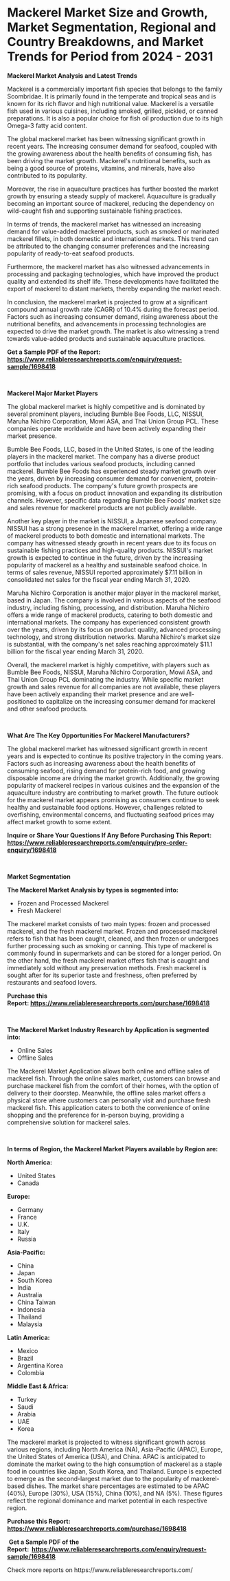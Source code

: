<p><h1>Mackerel Market Size and Growth, Market Segmentation, Regional and Country Breakdowns, and Market Trends for Period from 2024 -  2031</h1></p><p><strong>Mackerel Market Analysis and Latest Trends</strong></p>
<p><p>Mackerel is a commercially important fish species that belongs to the family Scombridae. It is primarily found in the temperate and tropical seas and is known for its rich flavor and high nutritional value. Mackerel is a versatile fish used in various cuisines, including smoked, grilled, pickled, or canned preparations. It is also a popular choice for fish oil production due to its high Omega-3 fatty acid content.</p><p>The global mackerel market has been witnessing significant growth in recent years. The increasing consumer demand for seafood, coupled with the growing awareness about the health benefits of consuming fish, has been driving the market growth. Mackerel's nutritional benefits, such as being a good source of proteins, vitamins, and minerals, have also contributed to its popularity.</p><p>Moreover, the rise in aquaculture practices has further boosted the market growth by ensuring a steady supply of mackerel. Aquaculture is gradually becoming an important source of mackerel, reducing the dependency on wild-caught fish and supporting sustainable fishing practices.</p><p>In terms of trends, the mackerel market has witnessed an increasing demand for value-added mackerel products, such as smoked or marinated mackerel fillets, in both domestic and international markets. This trend can be attributed to the changing consumer preferences and the increasing popularity of ready-to-eat seafood products.</p><p>Furthermore, the mackerel market has also witnessed advancements in processing and packaging technologies, which have improved the product quality and extended its shelf life. These developments have facilitated the export of mackerel to distant markets, thereby expanding the market reach.</p><p>In conclusion, the mackerel market is projected to grow at a significant compound annual growth rate (CAGR) of 10.4% during the forecast period. Factors such as increasing consumer demand, rising awareness about the nutritional benefits, and advancements in processing technologies are expected to drive the market growth. The market is also witnessing a trend towards value-added products and sustainable aquaculture practices.</p></p>
<p><strong>Get a Sample PDF of the Report:&nbsp; <a href="https://www.reliableresearchreports.com/enquiry/request-sample/1698418">https://www.reliableresearchreports.com/enquiry/request-sample/1698418</a></strong></p>
<p>&nbsp;</p>
<p><strong>Mackerel Major Market Players</strong></p>
<p><p>The global mackerel market is highly competitive and is dominated by several prominent players, including Bumble Bee Foods, LLC, NISSUI, Maruha Nichiro Corporation, Mowi ASA, and Thai Union Group PCL. These companies operate worldwide and have been actively expanding their market presence.</p><p>Bumble Bee Foods, LLC, based in the United States, is one of the leading players in the mackerel market. The company has a diverse product portfolio that includes various seafood products, including canned mackerel. Bumble Bee Foods has experienced steady market growth over the years, driven by increasing consumer demand for convenient, protein-rich seafood products. The company's future growth prospects are promising, with a focus on product innovation and expanding its distribution channels. However, specific data regarding Bumble Bee Foods' market size and sales revenue for mackerel products are not publicly available.</p><p>Another key player in the market is NISSUI, a Japanese seafood company. NISSUI has a strong presence in the mackerel market, offering a wide range of mackerel products to both domestic and international markets. The company has witnessed steady growth in recent years due to its focus on sustainable fishing practices and high-quality products. NISSUI's market growth is expected to continue in the future, driven by the increasing popularity of mackerel as a healthy and sustainable seafood choice. In terms of sales revenue, NISSUI reported approximately $7.11 billion in consolidated net sales for the fiscal year ending March 31, 2020.</p><p>Maruha Nichiro Corporation is another major player in the mackerel market, based in Japan. The company is involved in various aspects of the seafood industry, including fishing, processing, and distribution. Maruha Nichiro offers a wide range of mackerel products, catering to both domestic and international markets. The company has experienced consistent growth over the years, driven by its focus on product quality, advanced processing technology, and strong distribution networks. Maruha Nichiro's market size is substantial, with the company's net sales reaching approximately $11.1 billion for the fiscal year ending March 31, 2020.</p><p>Overall, the mackerel market is highly competitive, with players such as Bumble Bee Foods, NISSUI, Maruha Nichiro Corporation, Mowi ASA, and Thai Union Group PCL dominating the industry. While specific market growth and sales revenue for all companies are not available, these players have been actively expanding their market presence and are well-positioned to capitalize on the increasing consumer demand for mackerel and other seafood products.</p></p>
<p>&nbsp;</p>
<p><strong>What Are The Key Opportunities For Mackerel Manufacturers?</strong></p>
<p><p>The global mackerel market has witnessed significant growth in recent years and is expected to continue its positive trajectory in the coming years. Factors such as increasing awareness about the health benefits of consuming seafood, rising demand for protein-rich food, and growing disposable income are driving the market growth. Additionally, the growing popularity of mackerel recipes in various cuisines and the expansion of the aquaculture industry are contributing to market growth. The future outlook for the mackerel market appears promising as consumers continue to seek healthy and sustainable food options. However, challenges related to overfishing, environmental concerns, and fluctuating seafood prices may affect market growth to some extent.</p></p>
<p><strong>Inquire or Share Your Questions If Any Before Purchasing This Report: <a href="https://www.reliableresearchreports.com/enquiry/pre-order-enquiry/1698418">https://www.reliableresearchreports.com/enquiry/pre-order-enquiry/1698418</a></strong></p>
<p>&nbsp;</p>
<p><strong>Market Segmentation</strong></p>
<p><strong>The Mackerel Market Analysis by types is segmented into:</strong></p>
<p><ul><li>Frozen and Processed Mackerel</li><li>Fresh Mackerel</li></ul></p>
<p><p>The mackerel market consists of two main types: frozen and processed mackerel, and the fresh mackerel market. Frozen and processed mackerel refers to fish that has been caught, cleaned, and then frozen or undergoes further processing such as smoking or canning. This type of mackerel is commonly found in supermarkets and can be stored for a longer period. On the other hand, the fresh mackerel market offers fish that is caught and immediately sold without any preservation methods. Fresh mackerel is sought after for its superior taste and freshness, often preferred by restaurants and seafood lovers.</p></p>
<p><strong>Purchase this Report:&nbsp;<a href="https://www.reliableresearchreports.com/purchase/1698418">https://www.reliableresearchreports.com/purchase/1698418</a></strong></p>
<p>&nbsp;</p>
<p><strong>The Mackerel Market Industry Research by Application is segmented into:</strong></p>
<p><ul><li>Online Sales</li><li>Offline Sales</li></ul></p>
<p><p>The Mackerel Market Application allows both online and offline sales of mackerel fish. Through the online sales market, customers can browse and purchase mackerel fish from the comfort of their homes, with the option of delivery to their doorstep. Meanwhile, the offline sales market offers a physical store where customers can personally visit and purchase fresh mackerel fish. This application caters to both the convenience of online shopping and the preference for in-person buying, providing a comprehensive solution for mackerel sales.</p></p>
<p>&nbsp;</p>
<p><strong>In terms of Region, the Mackerel Market Players available by Region are:</strong></p>
<p>
    <p> <strong> North America: </strong>
        <ul>
            <li>United States</li>
            <li>Canada</li>
        </ul>
        </p> 
    <p> <strong> Europe: </strong>
        <ul>
            <li>Germany</li>
            <li>France</li>
            <li>U.K.</li>
            <li>Italy</li>
            <li>Russia</li>
        </ul>
        </p> 
    <p> <strong> Asia-Pacific: </strong>
        <ul>
            <li>China</li>
            <li>Japan</li>
            <li>South Korea</li>
            <li>India</li>
            <li>Australia</li>
            <li>China Taiwan</li>
            <li>Indonesia</li>
            <li>Thailand</li>
            <li>Malaysia</li>
        </ul>
        </p> 
    <p> <strong> Latin America: </strong>
        <ul>
            <li>Mexico</li>
            <li>Brazil</li>
            <li>Argentina Korea</li>
            <li>Colombia</li>
        </ul>
        </p> 
    <p> <strong> Middle East & Africa: </strong>
        <ul>
            <li>Turkey</li>
            <li>Saudi</li>
            <li>Arabia</li>
            <li>UAE</li>
            <li>Korea</li>
        </ul>
    </p>
    </p>
<p><p>The mackerel market is projected to witness significant growth across various regions, including North America (NA), Asia-Pacific (APAC), Europe, the United States of America (USA), and China. APAC is anticipated to dominate the market owing to the high consumption of mackerel as a staple food in countries like Japan, South Korea, and Thailand. Europe is expected to emerge as the second-largest market due to the popularity of mackerel-based dishes. The market share percentages are estimated to be APAC (40%), Europe (30%), USA (15%), China (10%), and NA (5%). These figures reflect the regional dominance and market potential in each respective region.</p></p>
<p><strong>Purchase this Report: <a href="https://www.reliableresearchreports.com/purchase/1698418">https://www.reliableresearchreports.com/purchase/1698418</a></strong></p>
<p>&nbsp;<strong>Get a Sample PDF of the Report:&nbsp;&nbsp;<a href="https://www.reliableresearchreports.com/enquiry/request-sample/1698418">https://www.reliableresearchreports.com/enquiry/request-sample/1698418</a></strong></p>
<p><strong></strong></p>
<p>Check more reports on https://www.reliableresearchreports.com/</p>